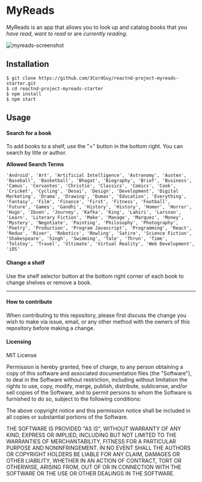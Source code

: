 # MyReads

MyReads is an app that allows you to look up and catalog books that you _have read_, _want to read_ or are _currently reading_.

![myreads-screenshot](https://user-images.githubusercontent.com/30707961/29393690-e6cb79c0-82ca-11e7-9692-5a2e118b0dcc.png)

## Installation

```
$ git clone https://github.com/3CordGuy/reactnd-project-myreads-starter.git
$ cd reactnd-project-myreads-starter
$ npm install
$ npm start
```

## Usage

#### Search for a book
To add books to a shelf, use the "+" button in the bottom right. You can search by title or author.

**Allowed Search Terms**
```
'Android', 'Art', 'Artificial Intelligence', 'Astronomy', 'Austen', 'Baseball', 'Basketball', 'Bhagat', 'Biography', 'Brief', 'Business', 'Camus', 'Cervantes', 'Christie', 'Classics', 'Comics', 'Cook', 'Cricket', 'Cycling', 'Desai', 'Design', 'Development', 'Digital Marketing', 'Drama', 'Drawing', 'Dumas', 'Education', 'Everything', 'Fantasy', 'Film', 'Finance', 'First', 'Fitness', 'Football', 'Future', 'Games', 'Gandhi', 'History', 'History', 'Homer', 'Horror', 'Hugo', 'Ibsen', 'Journey', 'Kafka', 'King', 'Lahiri', 'Larsson', 'Learn', 'Literary Fiction', 'Make', 'Manage', 'Marquez', 'Money', 'Mystery', 'Negotiate', 'Painting', 'Philosophy', 'Photography', 'Poetry', 'Production', 'Program Javascript', 'Programming', 'React', 'Redux', 'River', 'Robotics', 'Rowling', 'Satire', 'Science Fiction', 'Shakespeare', 'Singh', 'Swimming', 'Tale', 'Thrun', 'Time', 'Tolstoy', 'Travel', 'Ultimate', 'Virtual Reality', 'Web Development', 'iOS'
```

#### Change a shelf
Use the shelf selector button at the bottom right corner of each book to change shelves or remove a book.

____

#### How to contribute

When contributing to this repository, please first discuss the change you wish to make via issue, email, or any other method with the owners of this repository before making a change.

#### Licensing

MIT License

Permission is hereby granted, free of charge, to any person obtaining a copy of this software and associated documentation files (the "Software"), to deal in the Software without restriction, including without limitation the rights to use, copy, modify, merge, publish, distribute, sublicense, and/or sell copies of the Software, and to permit persons to whom the Software is furnished to do so, subject to the following conditions:

The above copyright notice and this permission notice shall be included in all copies or substantial portions of the Software.

THE SOFTWARE IS PROVIDED "AS IS", WITHOUT WARRANTY OF ANY KIND, EXPRESS OR IMPLIED, INCLUDING BUT NOT LIMITED TO THE WARRANTIES OF MERCHANTABILITY, FITNESS FOR A PARTICULAR PURPOSE AND NONINFRINGEMENT. IN NO EVENT SHALL THE AUTHORS OR COPYRIGHT HOLDERS BE LIABLE FOR ANY CLAIM, DAMAGES OR OTHER LIABILITY, WHETHER IN AN ACTION OF CONTRACT, TORT OR OTHERWISE, ARISING FROM, OUT OF OR IN CONNECTION WITH THE SOFTWARE OR THE USE OR OTHER DEALINGS IN THE SOFTWARE.